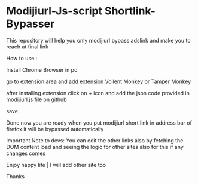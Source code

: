 # Modijiurl-Js-script  Shortlink-Bypasser

This repository will help you only modijiurl bypass adslink and make you to reach at final link

How to use :

Install Chrome Browser in pc

go to extension area and add extension Voilent Monkey or Tamper Monkey

after installing extension click on + icon and add the json code provided in modijiurl.js file on github

save

Done now you are ready when you put modijiurl short link in address bar of firefox it will be bypassed automatically

Important Note to devs:
You can edit the other links also by fetching the DOM content load and seeing the logic for other sites also for this if any changes comes

Enjoy happy life | I will add other site too

Thanks
